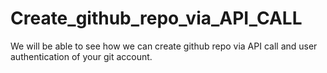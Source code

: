 # Create_github_repo_via_API_CALL
We will be able to see how we can create github repo via API call and user authentication of your git account.





